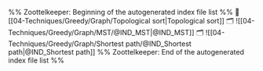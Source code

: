 %% Zoottelkeeper: Beginning of the autogenerated index file list  %%
📄 [[04-Techniques/Greedy/Graph/Topological sort|Topological sort]]
🗂️ ![[04-Techniques/Greedy/Graph/MST/@IND_MST|@IND_MST]]
🗂️ ![[04-Techniques/Greedy/Graph/Shortest path/@IND_Shortest path|@IND_Shortest path]]
%% Zoottelkeeper: End of the autogenerated index file list  %%
